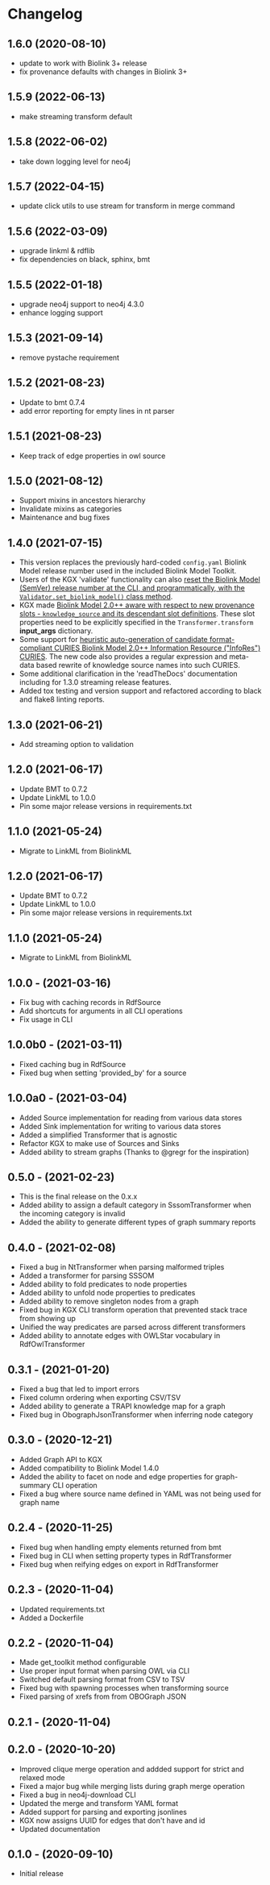 # Changelog

## 1.6.0 (2020-08-10)
- update to work with Biolink 3+ release
- fix provenance defaults with changes in Biolink 3+

## 1.5.9 (2022-06-13)
- make streaming transform default

## 1.5.8 (2022-06-02)
- take down logging level for neo4j

## 1.5.7 (2022-04-15)
- update click utils to use stream for transform in merge command

## 1.5.6 (2022-03-09)
- upgrade linkml & rdflib
- fix dependencies on black, sphinx, bmt

## 1.5.5 (2022-01-18)
- upgrade neo4j support to neo4j 4.3.0
- enhance logging support

## 1.5.3 (2021-09-14)
- remove pystache requirement

## 1.5.2 (2021-08-23)
- Update to bmt 0.7.4 
- add error reporting for empty lines in nt parser

## 1.5.1 (2021-08-23)

- Keep track of edge properties in owl source

## 1.5.0 (2021-08-12)

- Support mixins in ancestors hierarchy
- Invalidate mixins as categories
- Maintenance and bug fixes

## 1.4.0 (2021-07-15)

- This version replaces the previously hard-coded `config.yaml` Biolink Model release number used in the included Biolink Model Toolkit.
- Users of the KGX 'validate' functionality can also [reset the Biolink Model (SemVer) release number at the CLI, and programmatically, with the `Validator.set_biolink_model()` class method](./docs/reference/validator.md#biolink-model-versioning).
- KGX made [Biolink Model 2.0++ aware with respect to new provenance slots - `knowledge_source` and  its descendant slot definitions](./docs/reference/transformer.md#provenance-of-nodes-and-edges). These slot properties need to be explicitly specified in the `Transformer.transform` **input_args** dictionary.
- Some support for [heuristic auto-generation of candidate format-compliant CURIES Biolink Model 2.0++ Information Resource ("InfoRes") CURIES](./docs/reference/transformer.md#infores-identifier-rewriting). The new code also provides a regular expression and meta-data based rewrite of knowledge source names into such CURIES.
- Some additional clarification in the 'readTheDocs' documentation including for 1.3.0 streaming release features.
- Added tox testing and version support and refactored according to black and flake8 linting reports.

## 1.3.0 (2021-06-21)

- Add streaming option to validation

## 1.2.0 (2021-06-17)

- Update BMT to 0.7.2
- Update LinkML to 1.0.0
- Pin some major release versions in requirements.txt

## 1.1.0 (2021-05-24)

- Migrate to LinkML from BiolinkML

## 1.2.0 (2021-06-17)

- Update BMT to 0.7.2
- Update LinkML to 1.0.0
- Pin some major release versions in requirements.txt

## 1.1.0 (2021-05-24)

- Migrate to LinkML from BiolinkML

## 1.0.0 - (2021-03-16)

- Fix bug with caching records in RdfSource
- Add shortcuts for arguments in all CLI operations
- Fix usage in CLI


## 1.0.0b0 - (2021-03-11)

- Fixed caching bug in RdfSource
- Fixed bug when setting 'provided_by' for a source


## 1.0.0a0 - (2021-03-04)

- Added Source implementation for reading from various data stores
- Added Sink implementation for writing to various data stores
- Added a simplified Transformer that is agnostic
- Refactor KGX to make use of Sources and Sinks
- Added ability to stream graphs (Thanks to @gregr for the inspiration)


## 0.5.0 - (2021-02-23)

- This is the final release on the 0.x.x
- Added ability to assign a default category in SssomTransformer when the incoming category is invalid
- Added the ability to generate different types of graph summary reports


## 0.4.0 - (2021-02-08)

- Fixed a bug in NtTransformer when parsing malformed triples
- Added a transformer for parsing SSSOM
- Added ability to fold predicates to node properties
- Added ability to unfold node properties to predicates
- Added ability to remove singleton nodes from a graph
- Fixed bug in KGX CLI transform operation that prevented stack trace from showing up
- Unified the way predicates are parsed across different transformers
- Added ability to annotate edges with OWLStar vocabulary in RdfOwlTransformer


## 0.3.1 - (2021-01-20)

- Fixed a bug that led to import errors
- Fixed column ordering when exporting CSV/TSV
- Added ability to generate a TRAPI knowledge map for a graph
- Fixed bug in ObographJsonTransformer when inferring node category


## 0.3.0 - (2020-12-21)

- Added Graph API to KGX
- Added compatibility to Biolink Model 1.4.0
- Added the ability to facet on node and edge properties for graph-summary CLI operation
- Fixed a bug where source name defined in YAML was not being used for graph name


## 0.2.4 - (2020-11-25)

- Fixed bug when handling empty elements returned from bmt
- Fixed bug in CLI when setting property types in RdfTransformer
- Fixed bug when reifying edges on export in RdfTransformer

## 0.2.3 - (2020-11-04)

- Updated requirements.txt
- Added a Dockerfile

## 0.2.2 - (2020-11-04)

- Made get_toolkit method configurable
- Use proper input format when parsing OWL via CLI
- Switched default parsing format from CSV to TSV
- Fixed bug with spawning processes when transforming source
- Fixed parsing of xrefs from from OBOGraph JSON

## 0.2.1 - (2020-11-04) 

## 0.2.0 - (2020-10-20)

- Improved clique merge operation and addded support for strict and relaxed mode
- Fixed a major bug while merging lists during graph merge operation
- Fixed a bug in neo4j-download CLI
- Updated the merge and transform YAML format
- Added support for parsing and exporting jsonlines
- KGX now assigns UUID for edges that don't have and id
- Updated documentation

## 0.1.0 - (2020-09-10)

- Initial release
